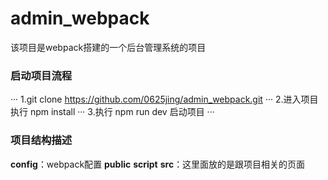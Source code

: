 # admin_webpack
该项目是webpack搭建的一个后台管理系统的项目
### 启动项目流程
···
1.git clone https://github.com/0625jing/admin_webpack.git
···
2.进入项目执行 npm install
···
3.执行 npm run dev 启动项目
···
### 项目结构描述
**config**：webpack配置
**public**
**script**
**src**：这里面放的是跟项目相关的页面

